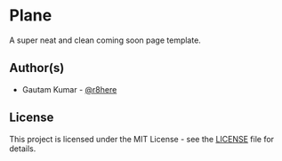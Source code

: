 # Plane
A super neat and clean coming soon page template.

## Author(s)

* Gautam Kumar - [@r8here](https://twitter.com/r8here/)

## License

This project is licensed under the MIT License - see the [LICENSE](LICENSE.md) file for details.
